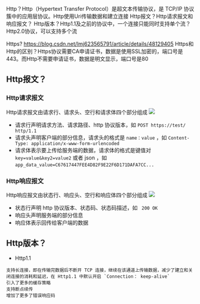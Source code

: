 

Http？Http（Hypertext Transfer Protocol）是超文本传输协议，是 TCP/IP 协议簇中的应用层协议。Http使用Uri传输数据和建立连接
Http报文？Http请求报文和响应报文？
Http版本？Http1.1及之前的协议中，一个连接只能同时支持单个流？Http2.0协议，可以支持多个流


Https? https://blog.csdn.net/lmj623565791/article/details/48129405
Https和Http的区别？Https协议需要CA申请证书，数据是使用SSL加密的，端口号是443。而Http不需要申请证书，数据是明文显示，端口号是80




## Http报文？
### Http请求报文
Http请求报文由请求行、请求头、空行和请求体四个部分组成
![](https://upload-images.jianshu.io/upload_images/7004853-ac24660f9da99904.png?imageMogr2/auto-orient/strip%7CimageView2/2/w/1240)  
- 请求行声明请求方法、请求路径、http 协议版本，如 `POST https://test/ http/1.1`
- 请求头声明客户端的部分信息，请求头的格式是 `name：value` ，如 `Content-Type: application/x-www-form-urlencoded`
- 请求体表示要上传给服务端的数据，请求体的格式是键值对`key=value&key2=value2` 或者 json ，如 `app_data_value=C67617447FEE4D82F9E22F6D171DAFA7CC...`

### Http响应报文
Http响应报文由状态行、响应头、空行和响应体四个部分组成
![](https://upload-images.jianshu.io/upload_images/7004853-17cd35512f82024e.png?imageMogr2/auto-orient/strip%7CimageView2/2/w/1240)
- 状态行声明 http 协议版本、状态码、状态码描述，如 ` 200 OK` 
- 响应头声明服务端的部分信息
- 响应体表示回传给客户端的数据


## Http版本？
- Http1.1
```
支持长连接，即在传输完数据后不断开 TCP 连接，继续在该通道上传输数据，减少了建立和关闭连接的消耗和延迟，在 Http1.1 中默认开启 `Connection： keep-alive`
引入了更多的缓存策略
支持断点续传
增加了更多了错误响应码
```
